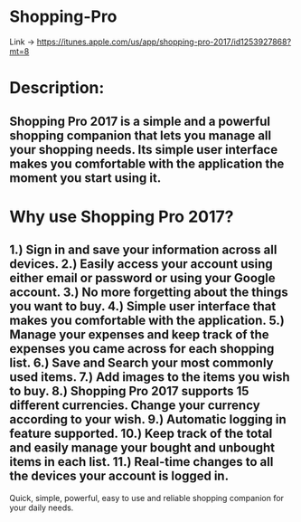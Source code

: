 # Shopping-Pro

Link -> https://itunes.apple.com/us/app/shopping-pro-2017/id1253927868?mt=8 

# Description:
Shopping Pro 2017 is a simple and a powerful shopping companion that lets you manage all your shopping needs. Its simple user interface makes you comfortable with the application the moment you start using it.
-------------------------------------------------------------
# Why use Shopping Pro 2017?

1.) Sign in and save your information across all devices.
2.) Easily access your account using either email or password or using your Google account.
3.) No more forgetting about the things you want to buy.
4.) Simple user interface that makes you comfortable with the application.
5.) Manage your expenses and keep track of the expenses you came across for each shopping list.
6.) Save and Search your most commonly used items.
7.) Add images to the items you wish to buy.
8.) Shopping Pro 2017 supports 15 different currencies. Change your currency according to your wish.
9.) Automatic logging in feature supported.
10.) Keep track of the total and easily manage your bought and unbought items in each list.
11.) Real-time changes to all the devices your account is logged in.
-------------------------------------------------------------

Quick, simple, powerful, easy to use and reliable shopping companion for your daily needs.


